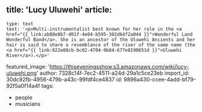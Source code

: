 title: 'Lucy Uluwehi'
article:
  -
    type: text
    text: '<p>Multi-instrumentalist best known for her role in the <a href="{{ link:ab88e8b7-d01f-4e04-b595-302d64f2a044 }}">Wonderful Land Wonderful Band</a>. She is an ancestor of the Uluwehi Ancients and her hair is said to share a resemblance of the river of the same name (the <a href="{{ link:822e08cb-bc02-4704-9b84-677e8190651d }}">Uluwehi River</a>).</p>'
featured_image: 'https://thiseveningsshow.s3.amazonaws.com/wiki/lucy-uluwehi.png'
author: 7328c14f-7ec2-4511-a24d-29a1c5ce23eb
import_id: 30dc92fb-4956-479b-a43c-99fdf4ce4837
id: 9896a430-ccee-4add-bf79-92f5a0f14a4f
tags:
  - people
  - musicians
